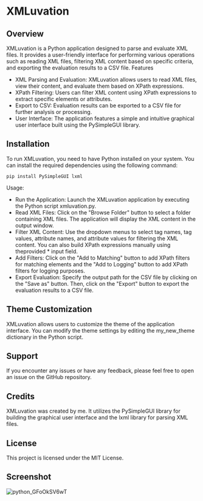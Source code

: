 # XMLuvation

## Overview
XMLuvation is a Python application designed to parse and evaluate XML files. It provides a user-friendly interface for performing various operations such as reading XML files, filtering XML content based on specific criteria, and exporting the evaluation results to a CSV file.
Features

* XML Parsing and Evaluation: XMLuvation allows users to read XML files, view their content, and evaluate them based on XPath expressions.
* XPath Filtering: Users can filter XML content using XPath expressions to extract specific elements or attributes.
* Export to CSV: Evaluation results can be exported to a CSV file for further analysis or processing.
* User Interface: The application features a simple and intuitive graphical user interface built using the PySimpleGUI library.

## Installation
To run XMLuvation, you need to have Python installed on your system. You can install the required dependencies using the following command:

```pip install PySimpleGUI lxml```

Usage:

* Run the Application: Launch the XMLuvation application by executing the Python script xmluvation.py.
* Read XML Files: Click on the "Browse Folder" button to select a folder containing XML files. The application will display the XML content in the output window.
* Filter XML Content: Use the dropdown menus to select tag names, tag values, attribute names, and attribute values for filtering the XML content. You can also build XPath expressions manually using theprovided * input field.
* Add Filters: Click on the "Add to Matching" button to add XPath filters for matching elements and the "Add to Logging" button to add XPath filters for logging purposes.
* Export Evaluation: Specify the output path for the CSV file by clicking on the "Save as" button. Then, click on the "Export" button to export the evaluation results to a CSV file.

## Theme Customization
XMLuvation allows users to customize the theme of the application interface. You can modify the theme settings by editing the my_new_theme dictionary in the Python script.

## Support
If you encounter any issues or have any feedback, please feel free to open an issue on the GitHub repository.

## Credits
XMLuvation was created by me. It utilizes the PySimpleGUI library for building the graphical user interface and the lxml library for parsing XML files.

## License
This project is licensed under the MIT License.

## Screenshot
![python_GFoOkSV6wT](https://github.com/zaricj/XMLuvation/assets/93329694/ad79cfcd-ff6e-433d-8db9-592a2f7baae3)
